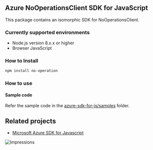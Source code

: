## Azure NoOperationsClient SDK for JavaScript

This package contains an isomorphic SDK for NoOperationsClient.

### Currently supported environments

- Node.js version 8.x.x or higher
- Browser JavaScript

### How to Install

```bash
npm install no-operation
```

### How to use

#### Sample code

Refer the sample code in the [azure-sdk-for-js/samples](https://github.com/Azure/azure-sdk-for-js/tree/master/samples) folder.

## Related projects

- [Microsoft Azure SDK for Javascript](https://github.com/Azure/azure-sdk-for-js)


![Impressions](https://azure-sdk-impressions.azurewebsites.net/api/impressions/azure-sdk-for-js%2Fsdk%2Fcdn%2Farm-cdn%2FREADME.png)